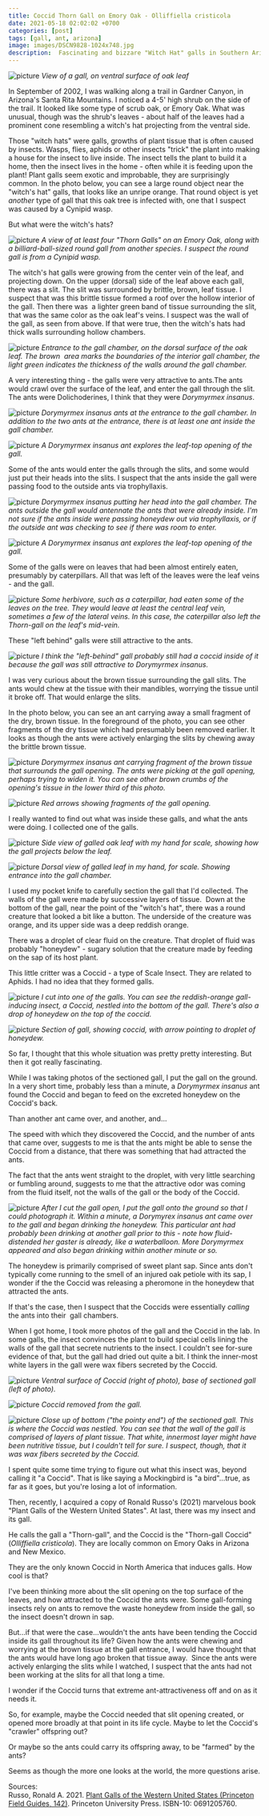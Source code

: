 ```yaml
---
title: Coccid Thorn Gall on Emory Oak - Olliffiella cristicola
date: 2021-05-18 02:02:02 +0700
categories: [post]
tags: [gall, ant, arizona]
image: images/DSCN9828-1024x748.jpg
description:  Fascinating and bizzare "Witch Hat" galls in Southern Arizona
---
```


![picture](images/DSCN9828-1024x748.jpg)
*View of a gall, on ventral surface of oak leaf*

In September of 2002, I was walking along a trail in Gardner Canyon, in Arizona's Santa Rita Mountains. I noticed a 4-5' high shrub on the side of the trail. It looked like some type of scrub oak, or Emory Oak. What was unusual, though was the shrub's leaves - about half of the leaves had a prominent cone resembling a witch's hat projecting from the ventral side.

Those "witch hats" were galls, growths of plant tissue that is often caused by insects. Wasps, flies, aphids or other insects "trick" the plant into making a house for the insect to live inside. The insect tells the plant to build it a home, then the insect lives in the home - often while it is feeding upon the plant! Plant galls seem exotic and improbable, they are surprisingly common. In the photo below, you can see a large round object near the "witch's hat" galls, that looks like an unripe orange. That round object is yet _another_ type of gall that this oak tree is infected with, one that I suspect was caused by a Cynipid wasp.

But what were the witch's hats?

![picture](images/DSCN9831-1024x768.jpg)
*A view of at least four "Thorn Galls" on an Emory Oak, along with a billiard-ball-sized round gall from another species. I suspect the round gall is from a Cynipid wasp.*


The witch's hat galls were growing from the center vein of the leaf, and projecting down. On the upper (dorsal) side of the leaf above each gall, there was a slit. The slit was surrounded by brittle, brown, leaf tissue. I suspect that was this brittle tissue formed a roof over the hollow interior of the gall. Then there was  a lighter green band of tissue surrounding the slit, that was the same color as the oak leaf's veins. I suspect was the wall of the gall, as seen from above. If that were true, then the witch's hats had thick walls surrounding hollow chambers.

![picture](images/DSCN9867-1024x768.jpg)
*Entrance to the gall chamber, on the dorsal surface of the oak leaf. The brown  area marks the boundaries of the interior gall chamber, the light green indicates the thickness of the walls around the gall chamber.*

A very interesting thing - the galls were very attractive to ants.The ants would crawl over the surface of the leaf, and enter the gall through the slit. The ants were Dolichoderines, I think that they were _Dorymyrmex insanus_.

![picture](images/DSCN9858-1024x768.jpg)
*_Dorymyrmex_ _insanus_ ants at the entrance to the gall chamber. In addition to the two ants at the entrance, there is at least one ant inside the gall chamber.*

![picture](images/DSCN9818-1024x768.jpg)
*A _Dorymyrmex_ _insanus_ ant explores the leaf-top opening of the gall.*

Some of the ants would enter the galls through the slits, and some would just put their heads into the slits. I suspect that the ants inside the gall were passing food to the outside ants via trophyllaxis.

![picture](images/DSCN9864-1024x768.jpg)
*_Dorymyrmex_ _insanus_ putting her head into the gall chamber. The ants outside the gall would antennate the ants that were already inside. I'm not sure if the ants inside were passing honeydew out via trophyllaxis, or if the outside ant was checking to see if there was room to enter.*

![picture](images/DSCN9818-1024x768.jpg)
*A _Dorymyrmex_ _insanus_ ant explores the leaf-top opening of the gall.*

Some of the galls were on leaves that had been almost entirely eaten, presumably by caterpillars. All that was left of the leaves were the leaf veins - and the gall.

![picture](images/DSCN9834-1024x726.jpg)
*Some herbivore, such as a caterpillar, had eaten some of the leaves on the tree. They would leave at least the central leaf vein, sometimes a few of the lateral veins. In this case, the caterpillar also left the Thorn-gall on the leaf's mid-vein.*

These "left behind" galls were still attractive to the ants.

![picture](images/DSCN9832-1024x841.jpg)
*I think the "left-behind" gall probably still had a coccid inside of it because the gall was still attractive to _Dorymyrmex_ _insanus_.*

I was very curious about the brown tissue surrounding the gall slits. The ants would chew at the tissue with their mandibles, worrying the tissue until it broke off. That would enlarge the slits.

In the photo below, you can see an ant carrying away a small fragment of the dry, brown tissue. In the foreground of the photo, you can see other fragments of the dry tissue which had presumably been removed earlier. It looks as though the ants were actively enlarging the slits by chewing away the brittle brown tissue.

![picture](images/DSCN9838.jpg)
*_Dorymyrmex_ _insanus_ ant carrying fragment of the brown tissue that surrounds the gall opening. The ants were picking at the gall opening, perhaps trying to widen it. You can see other brown crumbs of the opening's tissue in the lower third of this photo.*

![picture](images/gall-frags-arrow.jpg)
*Red arrows showing fragments of the gall opening.*

I really wanted to find out what was inside these galls, and what the ants were doing. I collected one of the galls.

![picture](images/DSCN9853-1024x768.jpg)
*Side view of galled oak leaf with my hand for scale, showing how the gall projects below the leaf.*

![picture](images/DSCN9852-1024x768.jpg)
*Dorsal view of galled leaf in my hand, for scale. Showing entrance into the gall chamber.*

I used my pocket knife to carefully section the gall that I'd collected. The walls of the gall were made by successive layers of tissue.  Down at the bottom of the gall, near the point of the "witch's hat", there was a round creature that looked a bit like a button. The underside of the creature was orange, and its upper side was a deep reddish orange.

There was a droplet of clear fluid on the creature. That droplet of fluid was probably "honeydew" - sugary solution that the creature made by feeding on the sap of its host plant.

This little critter was a Coccid - a type of Scale Insect. They are related to Aphids. I had no idea that they formed galls.

![picture](images/DSCN9844-1024x768.jpg)
*I cut into one of the galls. You can see the reddish-orange gall-inducing insect, a Coccid, nestled into the bottom of the gall. There's also a drop of honeydew on the top of the coccid.*

![picture](images/coccid-arrow-1024x768.jpg)
*Section of gall, showing coccid, with arrow pointing to droplet of honeydew.*

So far, I thought that this whole situation was pretty pretty interesting. But then it got really fascinating.

While I was taking photos of the sectioned gall, I put the gall on the ground. In a very short time, probably less than a minute, a _Dorymyrmex insanus_ ant found the Coccid and began to feed on the excreted honeydew on the Coccid's back.

Than another ant came over, and another, and...

The speed with which they discovered the Coccid, and the number of ants that came over, suggests to me is that the ants might be able to sense the Coccid from a distance, that there was something that had attracted the ants.

The fact that the ants went straight to the droplet, with very little searching or fumbling around, suggests to me that the attractive odor was coming from the fluid itself, not the walls of the gall or the body of the Coccid.

![picture](images/DSCN9848-1024x768.jpg)
*After I cut the gall open, I put the gall onto the ground so that I could photograph it. Within a minute, a _Dorymyrex insanus_ ant came over to the gall and began drinking the honeydew. This particular ant had probably been drinking at another gall prior to this - note how fluid-distended her gaster is already, like a waterballoon. More _Dorymyrmex_ appeared and also began drinking within another minute or so.*

The honeydew is primarily comprised of sweet plant sap. Since ants don't typically come running to the smell of an injured oak petiole with its sap, I wonder if the the Coccid was releasing a pheromone in the honeydew that attracted the ants.

If that's the case, then I suspect that the Coccids were essentially _calling_ the ants into their  gall chambers.

When I got home, I took more photos of the gall and the Coccid in the lab. In some galls, the insect convinces the plant to build special cells lining the walls of the gall that secrete nutrients to the insect. I couldn't see for-sure evidence of that, but the gall had dried out quite a bit. I think the inner-most white layers in the gall were wax fibers secreted by the Coccid.

![picture](images/DSCN9939-1024x863.jpg)
*Ventral surface of Coccid (right of photo), base of sectioned gall (left of photo).*

![picture](images/DSCN9931.jpg)
*Coccid removed from the gall.*

![picture](images/DSCN9947-1024x768.jpg)
*Close up of bottom ("the pointy end") of the sectioned gall. This is where the Coccid was nestled. You can see that the wall of the gall is comprised of layers of plant tissue. That white, innermost layer _might_ have been nutritive tissue, but I couldn't tell for sure. I suspect, though, that it was wax fibers secreted by the Coccid.*

I spent quite some time trying to figure out what this insect was, beyond calling it "a Coccid". That is like saying a Mockingbird is "a bird"...true, as far as it goes, but you're losing a lot of information.

Then, recently, I acquired a copy of Ronald Russo's (2021) marvelous book "Plant Galls of the Western United States". At last, there was my insect and its gall.

He calls the gall a "Thorn-gall", and the Coccid is the "Thorn-gall Coccid" (_Olliffiella cristicola_). They are locally common on Emory Oaks in Arizona and New Mexico.

They are the only known Coccid in North America that induces galls. How cool is that?

I've been thinking more about the slit opening on the top surface of the leaves, and how attracted to the Coccid the ants were. Some gall-forming insects rely on ants to remove the waste honeydew from inside the gall, so the insect doesn't drown in sap.

But...if that were the case...wouldn't the ants have been tending the Coccid inside its gall throughout its life? Given how the ants were chewing and worrying at the brown tissue at the gall entrance, I would have thought that the ants would have long ago broken that tissue away.  Since the ants were actively enlarging the slits while I watched, I suspect that the ants had not been working at the slits for all that long a time.

I wonder if the Coccid turns that extreme ant-attractiveness off and on as it needs it.

So, for example, maybe the Coccid needed that slit opening created, or opened more broadly at that point in its life cycle. Maybe to let the Coccid's "crawler" offspring out?

Or maybe so the ants could carry its offspring away, to be "farmed" by the ants?

Seems as though the more one looks at the world, the more questions arise.

Sources:  
Russo, Ronald A. 2021. [Plant Galls of the Western United States (Princeton Field Guides, 142)](https://www.amazon.com/Western-United-States-Princeton-Guides/dp/0691205760?psc=1). Princeton University Press. ISBN-10: 0691205760.